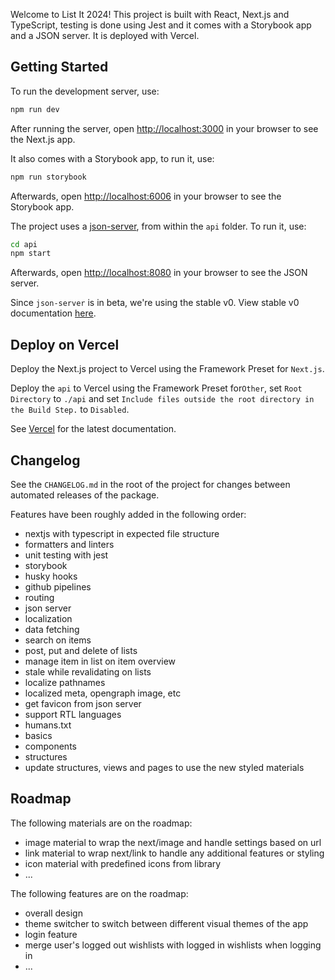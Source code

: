 Welcome to List It 2024! This project is built with React, Next.js and TypeScript, testing is done using Jest and it comes with a Storybook app and a JSON server. It is deployed with Vercel.

## Getting Started

To run the development server, use:

```bash
npm run dev
```

After running the server, open [http://localhost:3000](http://localhost:3000) in your browser to see the Next.js app.

It also comes with a Storybook app, to run it, use:

```bash
npm run storybook
```

Afterwards, open [http://localhost:6006](http://localhost:6006) in your browser to see the Storybook app.

The project uses a [json-server](https://www.npmjs.com/package/json-server), from within the `api` folder. To run it, use:

```bash
cd api
npm start
```

Afterwards, open [http://localhost:8080](http://localhost:8080) in your browser to see the JSON server.

Since `json-server` is in beta, we're using the stable v0. View stable v0 documentation [here](https://github.com/typicode/json-server/tree/v0).

## Deploy on Vercel

Deploy the Next.js project to Vercel using the Framework Preset for `Next.js`.

Deploy the `api` to Vercel using the Framework Preset for`Other`, set `Root Directory` to `./api` and set `Include files outside the root directory in the Build Step.` to `Disabled`.

See [Vercel](https://vercel.com/docs/deployments/overview) for the latest documentation.

## Changelog

See the `CHANGELOG.md` in the root of the project for changes between automated releases of the package.

Features have been roughly added in the following order:

- nextjs with typescript in expected file structure
- formatters and linters
- unit testing with jest
- storybook
- husky hooks
- github pipelines
- routing
- json server
- localization
- data fetching
- search on items
- post, put and delete of lists
- manage item in list on item overview
- stale while revalidating on lists
- localize pathnames
- localized meta, opengraph image, etc
- get favicon from json server
- support RTL languages
- humans.txt
- basics
- components
- structures
- update structures, views and pages to use the new styled materials

## Roadmap

The following materials are on the roadmap:

- image material to wrap the next/image and handle settings based on url
- link material to wrap next/link to handle any additional features or styling
- icon material with predefined icons from library
- ...

The following features are on the roadmap:

- overall design
- theme switcher to switch between different visual themes of the app
- login feature
- merge user's logged out wishlists with logged in wishlists when logging in
- ...
